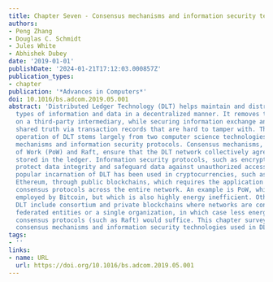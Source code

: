 ```yaml
---
title: Chapter Seven - Consensus mechanisms and information security technologies
authors:
- Peng Zhang
- Douglas C. Schmidt
- Jules White
- Abhishek Dubey
date: '2019-01-01'
publishDate: '2024-01-21T17:12:03.000857Z'
publication_types:
- chapter
publication: '*Advances in Computers*'
doi: 10.1016/bs.adcom.2019.05.001
abstract: 'Distributed Ledger Technology (DLT) helps maintain and distribute predefined
  types of information and data in a decentralized manner. It removes the reliance
  on a third-party intermediary, while securing information exchange and creating
  shared truth via transaction records that are hard to tamper with. The successful
  operation of DLT stems largely from two computer science technologies: consensus
  mechanisms and information security protocols. Consensus mechanisms, such as Proof
  of Work (PoW) and Raft, ensure that the DLT network collectively agrees on contents
  stored in the ledger. Information security protocols, such as encryption and hashing,
  protect data integrity and safeguard data against unauthorized access.  The most
  popular incarnation of DLT has been used in cryptocurrencies, such as Bitcoin and
  Ethereum, through public blockchains, which requires the application of more robust
  consensus protocols across the entire network. An example is PoW, which has been
  employed by Bitcoin, but which is also highly energy inefficient. Other forms of
  DLT include consortium and private blockchains where networks are configured within
  federated entities or a single organization, in which case less energy intensive
  consensus protocols (such as Raft) would suffice. This chapter surveys existing
  consensus mechanisms and information security technologies used in DLT.'
tags:
- ''
links:
- name: URL
  url: https://doi.org/10.1016/bs.adcom.2019.05.001
---
```


